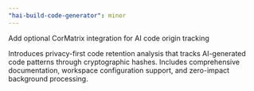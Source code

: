 ```yaml
---
"hai-build-code-generator": minor
---
```


Add optional CorMatrix integration for AI code origin tracking

Introduces privacy-first code retention analysis that tracks AI-generated code patterns through cryptographic hashes. Includes comprehensive documentation, workspace configuration support, and zero-impact background processing.
